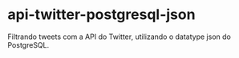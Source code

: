 # api-twitter-postgresql-json
Filtrando tweets com a API do Twitter, utilizando o datatype json do PostgreSQL. 
